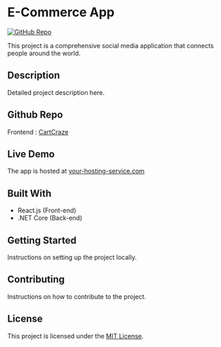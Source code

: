 # E-Commerce App

[![GitHub Repo](https://img.shields.io/badge/github-repo-green.svg)](https://github.com/username/reponame)

This project is a comprehensive social media application that connects people around the world.

## Description

Detailed project description here.

## Github Repo 

Frontend : [CartCraze](https://github.com/Anto1106/CartCraze)

## Live Demo

The app is hosted at [your-hosting-service.com](https://your-hosting-service.com)

## Built With

- React.js (Front-end)
- .NET Core (Back-end)

## Getting Started

Instructions on setting up the project locally.

## Contributing

Instructions on how to contribute to the project.

## License

This project is licensed under the [MIT License](LICENSE.md).
